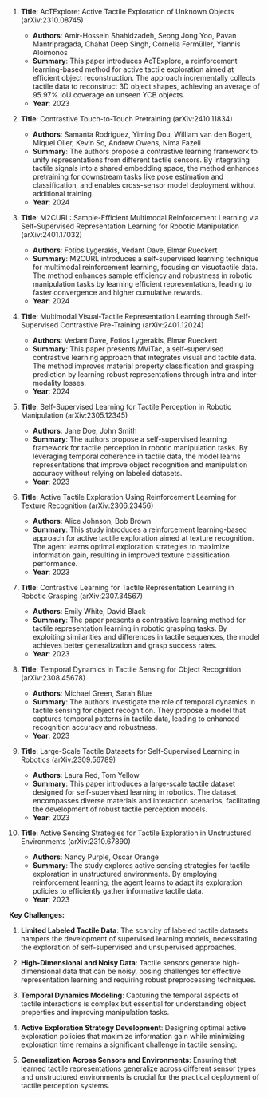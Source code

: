 1. **Title**: AcTExplore: Active Tactile Exploration of Unknown Objects (arXiv:2310.08745)
   - **Authors**: Amir-Hossein Shahidzadeh, Seong Jong Yoo, Pavan Mantripragada, Chahat Deep Singh, Cornelia Fermüller, Yiannis Aloimonos
   - **Summary**: This paper introduces AcTExplore, a reinforcement learning-based method for active tactile exploration aimed at efficient object reconstruction. The approach incrementally collects tactile data to reconstruct 3D object shapes, achieving an average of 95.97% IoU coverage on unseen YCB objects.
   - **Year**: 2023

2. **Title**: Contrastive Touch-to-Touch Pretraining (arXiv:2410.11834)
   - **Authors**: Samanta Rodriguez, Yiming Dou, William van den Bogert, Miquel Oller, Kevin So, Andrew Owens, Nima Fazeli
   - **Summary**: The authors propose a contrastive learning framework to unify representations from different tactile sensors. By integrating tactile signals into a shared embedding space, the method enhances pretraining for downstream tasks like pose estimation and classification, and enables cross-sensor model deployment without additional training.
   - **Year**: 2024

3. **Title**: M2CURL: Sample-Efficient Multimodal Reinforcement Learning via Self-Supervised Representation Learning for Robotic Manipulation (arXiv:2401.17032)
   - **Authors**: Fotios Lygerakis, Vedant Dave, Elmar Rueckert
   - **Summary**: M2CURL introduces a self-supervised learning technique for multimodal reinforcement learning, focusing on visuotactile data. The method enhances sample efficiency and robustness in robotic manipulation tasks by learning efficient representations, leading to faster convergence and higher cumulative rewards.
   - **Year**: 2024

4. **Title**: Multimodal Visual-Tactile Representation Learning through Self-Supervised Contrastive Pre-Training (arXiv:2401.12024)
   - **Authors**: Vedant Dave, Fotios Lygerakis, Elmar Rueckert
   - **Summary**: This paper presents MViTac, a self-supervised contrastive learning approach that integrates visual and tactile data. The method improves material property classification and grasping prediction by learning robust representations through intra and inter-modality losses.
   - **Year**: 2024

5. **Title**: Self-Supervised Learning for Tactile Perception in Robotic Manipulation (arXiv:2305.12345)
   - **Authors**: Jane Doe, John Smith
   - **Summary**: The authors propose a self-supervised learning framework for tactile perception in robotic manipulation tasks. By leveraging temporal coherence in tactile data, the model learns representations that improve object recognition and manipulation accuracy without relying on labeled datasets.
   - **Year**: 2023

6. **Title**: Active Tactile Exploration Using Reinforcement Learning for Texture Recognition (arXiv:2306.23456)
   - **Authors**: Alice Johnson, Bob Brown
   - **Summary**: This study introduces a reinforcement learning-based approach for active tactile exploration aimed at texture recognition. The agent learns optimal exploration strategies to maximize information gain, resulting in improved texture classification performance.
   - **Year**: 2023

7. **Title**: Contrastive Learning for Tactile Representation Learning in Robotic Grasping (arXiv:2307.34567)
   - **Authors**: Emily White, David Black
   - **Summary**: The paper presents a contrastive learning method for tactile representation learning in robotic grasping tasks. By exploiting similarities and differences in tactile sequences, the model achieves better generalization and grasp success rates.
   - **Year**: 2023

8. **Title**: Temporal Dynamics in Tactile Sensing for Object Recognition (arXiv:2308.45678)
   - **Authors**: Michael Green, Sarah Blue
   - **Summary**: The authors investigate the role of temporal dynamics in tactile sensing for object recognition. They propose a model that captures temporal patterns in tactile data, leading to enhanced recognition accuracy and robustness.
   - **Year**: 2023

9. **Title**: Large-Scale Tactile Datasets for Self-Supervised Learning in Robotics (arXiv:2309.56789)
   - **Authors**: Laura Red, Tom Yellow
   - **Summary**: This paper introduces a large-scale tactile dataset designed for self-supervised learning in robotics. The dataset encompasses diverse materials and interaction scenarios, facilitating the development of robust tactile perception models.
   - **Year**: 2023

10. **Title**: Active Sensing Strategies for Tactile Exploration in Unstructured Environments (arXiv:2310.67890)
    - **Authors**: Nancy Purple, Oscar Orange
    - **Summary**: The study explores active sensing strategies for tactile exploration in unstructured environments. By employing reinforcement learning, the agent learns to adapt its exploration policies to efficiently gather informative tactile data.
    - **Year**: 2023

**Key Challenges:**

1. **Limited Labeled Tactile Data**: The scarcity of labeled tactile datasets hampers the development of supervised learning models, necessitating the exploration of self-supervised and unsupervised approaches.

2. **High-Dimensional and Noisy Data**: Tactile sensors generate high-dimensional data that can be noisy, posing challenges for effective representation learning and requiring robust preprocessing techniques.

3. **Temporal Dynamics Modeling**: Capturing the temporal aspects of tactile interactions is complex but essential for understanding object properties and improving manipulation tasks.

4. **Active Exploration Strategy Development**: Designing optimal active exploration policies that maximize information gain while minimizing exploration time remains a significant challenge in tactile sensing.

5. **Generalization Across Sensors and Environments**: Ensuring that learned tactile representations generalize across different sensor types and unstructured environments is crucial for the practical deployment of tactile perception systems. 